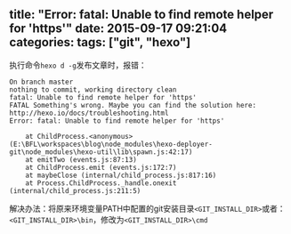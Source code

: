 title: "Error: fatal: Unable to find remote helper for 'https'"
date: 2015-09-17 09:21:04
categories:
tags: ["git", "hexo"]
---

执行命令`hexo d -g`发布文章时，报错：

```
On branch master
nothing to commit, working directory clean
fatal: Unable to find remote helper for 'https'
FATAL Something's wrong. Maybe you can find the solution here: http://hexo.io/docs/troubleshooting.html
Error: fatal: Unable to find remote helper for 'https'

    at ChildProcess.<anonymous> (E:\BFL\workspaces\blog\node_modules\hexo-deployer-git\node_modules\hexo-util\lib\spawn.js:42:17)
    at emitTwo (events.js:87:13)
    at ChildProcess.emit (events.js:172:7)
    at maybeClose (internal/child_process.js:817:16)
    at Process.ChildProcess._handle.onexit (internal/child_process.js:211:5)

```

解决办法：将原来环境变量PATH中配置的git安装目录`<GIT_INSTALL_DIR>`或者：`<GIT_INSTALL_DIR>\bin`，修改为`<GIT_INSTALL_DIR>\cmd`